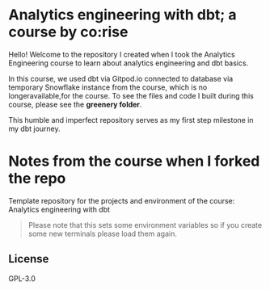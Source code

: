 # Analytics engineering with dbt; a course by co:rise

Hello! Welcome to the repository I created when I took the Analytics Engineering course to learn about analytics
engineering and dbt basics. 

In this course, we used dbt via Gitpod.io connected to database via temporary Snowflake instance from the course,
which is no longeravailable,for the course. To see the files and code I built during this course, please see the
**greenery folder**.

This humble and imperfect repository serves as my first step milestone in my dbt journey.

# Notes from the course when I forked the repo
Template repository for the projects and environment of the course: Analytics engineering with dbt

> Please note that this sets some environment variables so if you create some new terminals please load them again.

## License
GPL-3.0
